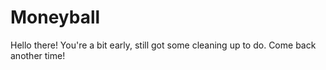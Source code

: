 # Moneyball

Hello there! You're a bit early, still got some cleaning up to do. Come back another time!

